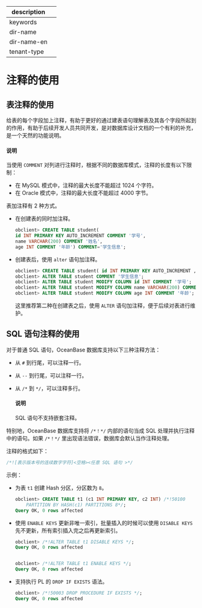 |description||
|---|---|
|keywords||
|dir-name||
|dir-name-en||
|tenant-type||

# 注释的使用

## 表注释的使用

给表的每个字段加上注释，有助于更好的通过建表语句理解表及其各个字段所起到的作用，有助于后续开发人员共同开发，是对数据库设计文档的一个有利的补充，是一个天然的功能说明。

<main id="notice" type='explain'>
  <h4>说明</h4>
  <p>当使用 <code>COMMENT</code> 对列进行注释时，根据不同的数据库模式，注释的长度有以下限制：<ul><li>在 MySQL 模式中，注释的最大长度不能超过 1024 个字符。</li><li>在 Oracle 模式中，注释的最大长度不能超过 4000 字节。</li></ul></p>
</main>

表加注释有 2 种方式。

* 在创建表的同时加注释。

  ```sql
  obclient> CREATE TABLE student(
  id INT PRIMARY KEY AUTO_INCREMENT COMMENT '学号',
  name VARCHAR(200) COMMENT '姓名',
  age INT COMMENT '年龄') COMMENT='学生信息';
  ```

* 创建表后，使用 `alter` 语句加注释。

  ```sql
  obclient> CREATE TABLE student( id INT PRIMARY KEY AUTO_INCREMENT , name VARCHAR(200) , age INT);
  obclient> ALTER TABLE student COMMENT '学生信息';
  obclient> ALTER TABLE student MODIFY COLUMN id INT COMMENT '学号';
  obclient> ALTER TABLE student MODIFY COLUMN name VARCHAR(200) COMMENT '姓名';
  obclient> ALTER TABLE student MODIFY COLUMN age INT COMMENT '年龄';
  ```

  这里推荐第二种在创建表之后，使用 `ALTER` 语句加注释，便于后续对表进行维护。
  
## SQL 语句注释的使用

对于普通 SQL 语句，OceanBase 数据库支持以下三种注释方法：

* 从 `#` 到行尾，可以注释一行。

* 从 `--` 到行尾，可以注释一行。

* 从 `/*` 到 `*/`，可以注释多行。

  <main id="notice" type='explain'>
    <h4>说明</h4>
    <p>SQL 语句不支持嵌套注释。</p>
  </main>

特别地，OceanBase 数据库支持将 `/*！*/` 内部的语句当成 SQL 处理并执行注释中的语句。如果 `/*！*/` 里出现语法错误，数据库会默认当作注释处理。

注释的格式如下：

```sql
/*![表示版本号的连续数字字符]<空格><任意 SQL 语句 >*/
```

示例：

* 为表 `t1` 创建 Hash 分区，分区数为 `8`。

  ```sql
  obclient> CREATE TABLE t1 (c1 INT PRIMARY KEY, c2 INT) /*!50100 
      PARTITION BY HASH(c1) PARTITIONS 8*/;
  Query OK, 0 rows affected
  ```

* 使用 `ENABLE KEYS` 更新非唯一索引，批量插入的时候可以使用 `DISABLE KEYS` 先不更新，所有索引插入完之后再更新索引。

  ```sql
  obclient> /*!ALTER TABLE t1 DISABLE KEYS */;
  Query OK, 0 rows affected 
  
  
  obclient> /*!ALTER TABLE t1 ENABLE KEYS */;
  Query OK, 0 rows affected
  ```

* 支持执行 PL 的 `DROP IF EXISTS` 语法。

  ```sql
  obclient> /*!50003 DROP PROCEDURE IF EXISTS */;
  Query OK, 0 rows affected 
  ```
